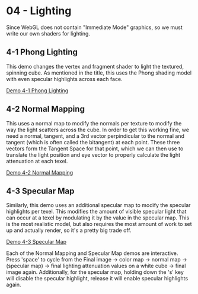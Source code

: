 04 - Lighting
=============

Since WebGL does not contain "Immediate Mode" graphics, so we must write our own shaders for lighting.

4-1 Phong Lighting
------------------
This demo changes the vertex and fragment shader to light the textured, spinning cube.  As mentioned in the title, this uses the Phong shading model with even specular highlights across each face.

[Demo 4-1 Phong Lighting](http://homepages.rpi.edu/~staufb/webgl-tutorial/04-lighting/index04-01.html)

4-2 Normal Mapping
------------------
This uses a normal map to modify the normals per texture to modify the way the light scatters across the cube.  In order to get this working fine, we need a normal, tangent, and a 3rd vector perpindicular to the normal and tangent  (which is often called the bitangent) at each point.  These three vectors form the Tangent Space for that point, which we can then use to translate the light position and eye vector to properly calculate the light attenuation at each texel.

[Demo 4-2 Normal Mapping](http://homepages.rpi.edu/~staufb/webgl-tutorial/04-lighting/index04-02.html)

4-3 Specular Map
----------------
Similarly, this demo uses an additional specular map to modify the specular highlights per texel.  This modifies the amount of visible specular light that can occur at a texel by modulating it by the value in the specular map.  This is the most realistic model, but also requires the most amount of work to set up and actually render, so it's a pretty big trade off.

[Demo 4-3 Specular Map](http://homepages.rpi.edu/~staufb/webgl-tutorial/04-lighting/index04-03.html)

Each of the Normal Mapping and Specular Map demos are interactive.  Press 'space' to cycle from the Final image -> color map -> normal map -> (specular map) -> final lighting attenuation values on a white cube -> final image again.  Additionally, for the specular map, holding down the 's' key will disable the specular highlight, release it will enable specular highlights again.